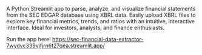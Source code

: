 A Python Streamlit app to parse, analyze, and visualize financial statements from the SEC EDGAR database using XBRL data. Easily upload XBRL files to explore key financial metrics, trends, and ratios with an intuitive, interactive interface. Ideal for investors, analysts, and finance enthusiasts.

Run the app here! https://sec-financial-data-extractor-7wydvc339vjfjrn6t27qea.streamlit.app/
